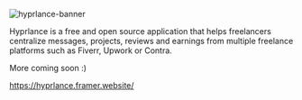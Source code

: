 ![hyprlance-banner](https://github.com/user-attachments/assets/090cf06e-f692-40b8-a260-b10ec0ef5b8e)

Hyprlance is a free and open source application that helps freelancers centralize messages, projects, reviews and earnings from multiple freelance platforms such as Fiverr, Upwork or Contra.

More coming soon :)

https://hyprlance.framer.website/
